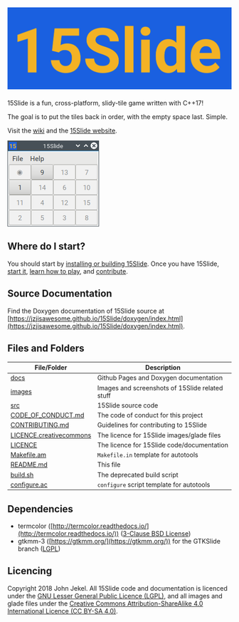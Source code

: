 ## <img src="https://raw.githubusercontent.com/JZJisawesome/15Slide/master/images/Logo_full.png" alt="15Slide Logo"/>
15Slide is a fun, cross-platform, slidy-tile game written with C++17!

The goal is to put the tiles back in order, with the empty space last. Simple.

Visit the [wiki](https://github.com/JZJisawesome/15Slide/wiki/) and the [15Slide website](https://jzjisawesome.github.io/15Slide/).

<img src="https://raw.githubusercontent.com/JZJisawesome/15Slide/master/images/GTKSlide.png" alt="GTKSlide"/>

## Where do I start?
You should start by [installing or building 15Slide](https://jzjisawesome.github.io/15Slide/Installing-15Slide). Once you have 15Slide, [start it](https://jzjisawesome.github.io/15Slide/Running-15Slide), [learn how to play](https://jzjisawesome.github.io/15Slide/How-to-play), and [contribute](https://github.com/JZJisawesome/15Slide/blob/master/CONTRIBUTING.md).

## Source Documentation
Find the Doxygen documentation of 15Slide source at [https://jzjisawesome.github.io/15Slide/doxygen/index.html](https://jzjisawesome.github.io/15Slide/doxygen/index.html).

## Files and Folders
File/Folder|Description
-----------|-----------
[docs](https://github.com/JZJisawesome/15Slide/tree/master/docs)|Github Pages and Doxygen documentation
[images](https://github.com/JZJisawesome/15Slide/tree/master/images)|Images and screenshots of 15Slide related stuff
[src](https://github.com/JZJisawesome/15Slide/tree/master/src)|15Slide source code
[CODE_OF_CONDUCT.md](https://github.com/JZJisawesome/15Slide/blob/master/CODE_OF_CONDUCT.md)|The code of conduct for this project
[CONTRIBUTING.md](https://github.com/JZJisawesome/15Slide/blob/master/CONTRIBUTING.md)|Guidelines for contributing to 15Slide
[LICENCE.creativecommons](https://github.com/JZJisawesome/15Slide/blob/master/LICENCE.creativecommons)|The licence for 15Slide images/glade files
[LICENCE](https://github.com/JZJisawesome/15Slide/blob/master/LICENSE)|The licence for 15Slide code/documentation
[Makefile.am](https://github.com/JZJisawesome/15Slide/blob/fix-building/Makefile.am)|`Makefile.in` template for autotools
[README.md](https://github.com/JZJisawesome/15Slide/blob/master/README.md)|This file
[build.sh](https://github.com/JZJisawesome/15Slide/blob/master/build.sh)|The deprecated build script
[configure.ac](https://github.com/JZJisawesome/15Slide/blob/fix-building/configure.ac)|`configure` script template for autotools

## Dependencies
* termcolor ([http://termcolor.readthedocs.io/](http://termcolor.readthedocs.io/)) ([3-Clause BSD License](https://opensource.org/licenses/BSD-3-Clause))
* gtkmm-3 ([https://gtkmm.org/](https://gtkmm.org/)) for the GTKSlide branch ([LGPL](https://www.gnu.org/copyleft/lesser.html))

## Licencing
Copyright 2018 John Jekel. All 15Slide code and documentation is licenced under the [GNU Lesser General Public Licence (LGPL)](https://www.gnu.org/copyleft/lesser.html), and all images and glade files under the [Creative Commons Attribution-ShareAlike 4.0 International Licence (CC BY-SA 4.0)](https://creativecommons.org/licenses/by-sa/4.0/).
